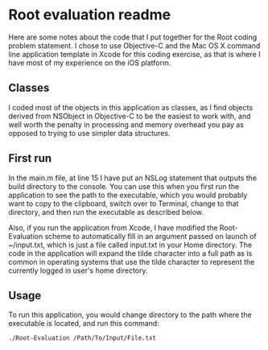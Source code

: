 # Root evaluation readme

Here are some notes about the code that I put together for the Root coding problem statement.
I chose to use Objective-C and the Mac OS X command line application template in Xcode for this coding exercise,
as that is where I have most of my experience on the iOS platform.

## Classes

I coded most of the objects in this application as classes, as I find objects derived from NSObject in Objective-C
to be the easiest to work with, and well worth the penalty in processing and memory overhead you pay as opposed
to trying to use simpler data structures.

## First run

In the main.m file, at line 15 I have put an NSLog statement that outputs the build directory to the console.
You can use this when you first run the application to see the path to the executable, which you would probably want
to copy to the clipboard, switch over to Terminal, change to that directory, and then run the executable as described below.

Also, if you run the application from Xcode, I have modified the Root-Evaluation scheme to automatically fill
in an argument passed on launch of ~/input.txt, which is just a file called input.txt in your Home directory. 
The code in the application will expand the tilde character into a full path as is common in operating systems that use the tilde character to represent the currently logged in user's home directory.

## Usage

To run this application, you would change directory to the path where the executable is located, and run this command:

```
./Root-Evaluation /Path/To/Input/File.txt
```
